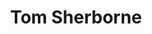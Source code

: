 ---
layout: page
title: Tom Sherborne
description: U Edinburgh PhD student
img: images/students/tom.jpeg
redirect: https://tomsherborne.github.io/
importance: 11
category: "Student Collaborators"
---